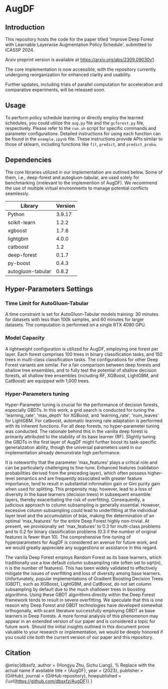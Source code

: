 # AugDF
## Introduction
This repository hosts the code for the paper titled 'Improve Deep Forest with Learnable Layerwise Augmentation Policy Schedule', submitted to ICASSP 2024.

Arxiv preprint version is available at https://arxiv.org/abs/2309.09030v1.

The core implementation is now accessible, with the repository currently undergoing reorganization for enhanced clarity and usability.

Further updates, including trials of parallel computation for acceleration and comparative experiments, will be released soon.
## Usage
To perform policy schedule learning or directly employ the learned schedules, you could utilize the `aug.py` file and the `gcforest.py` file, respectively. Please refer to the `run.sh` script for specific commands and parameter configurations. Detailed instructions for using each function can be found in the `example.ipynb` file. These instructions provide APIs similar to those of sklearn, including functions like `fit`, `predict`, and `predict_proba`.
## Dependencies
The core libraries utilized in our implementation are outlined below. Some of them, i.e., deep-forest and autogluon-tabular, are used solely for benchmarking (irrelevant to the implemention of AugDF). We recommend the use of multiple virtual environments to manage potential conflicts seamlessly.

| Library             | Version |
|---------------------|---------|
| Python              | 3.9.17  |
| scikit-learn        | 1.2.2   |
| xgboost             | 1.7.6   |
| lightgbm            | 4.0.0   |
| catboost            | 1.2     |
| deep-forest         | 0.1.7   |
| py-boost            | 0.4.3   |
| autogluon-tabular   | 0.8.2   |

## Hyper-Parameters Settings
### Time Limit for AutoGluon-Tabular
A time constraint is set for AutoGluon-Tabular models training: 30 minutes for datasets with less than 100k samples, and 60 minutes for larger datasets. The computation is performed on a single RTX 4090 GPU.

### Model Capacity
A lightweight configuration is utilized for AugDF, employing one forest per layer. Each forest comprises 100 trees in binary classification tasks, and 150 trees in multi-class classification tasks. The configurations for other Deep Forest variants are similar. For a fair comparison between deep forests and shallow tree ensembles, and to fully test the potential of shallow decision forests, all shallow tree ensembles (including RF, XGBoost, LightGBM, and CatBoost) are equipped with 1,000 trees.

### Hyper-Parameters tuning
Hyper-Parameter tuning is crucial for the performance of decision forests, especially GBDTs. In this work, a grid search is conducted for tuning the 'learning_rate', 'max_depth' for XGBoost, and 'learning_rate', 'num_leaves' for LightGBM. For catboost, automatic learning rate adaptation is performed with its inherent functions. For all deep forests, no hyper-parameter tuning was conducted. The rationale behind this in the vanilla deep forest is primarily attributed to the stability of its base learner (RF). Slightly tuning the GBDTs in the first layer of AugDF might further boost its task-specific generalization ability, though the universal parameters used in our implementation already demonstrate high performance. 

It is noteworthy that the parameter 'max_features' plays a critical role and can be particularly challenging to fine-tune. Enhanced features (validation probabilities derived from the preceding layer), which often possess higher-level semantics and are frequently associated with greater feature importance, tend to result in substantial information gain or Gini purity gain when used for splitting. This propensity may, however, lead to a loss of diversity in the base learners (decision trees) in subsequent ensemble layers, thereby exacerbating the risk of overfitting. Consequently, a judicious approach to column subsampling is generally essential. However, excessive column subsampling could lead to underfitting at the individual layer level and the accumulation of bias, making the determination of an optimal 'max_features' for the entire Deep Forest highly non-trivial. At present, we provisionally set 'max_features' to 0.3 for multi-class problems and to 0.2 for binary classification problems (0.3 if the number of original features is fewer than 10). The comprehensive fine-tuning of hyperparameters for AugDF is considered an avenue for future work, and we would greatly appreciate any suggestions or assistance in this regard.

The vanilla Deep Forest employs Random Forest as its base learners, which traditionally use a low default column subsampling rate (often set to sqrt(n), n is the number of features). This has been widely validated to effectively mitigate the issues of overfitting and loss of diversity among base learners. Unfortunately, popular implementations of Gradient Boosting Decision Trees (GBDT), such as XGBoost, LightGBM, and CatBoost, do not set column subsampling by default due to the much shallower trees in boosting algorithms. Using these GBDT algorithms directly within the Deep Forest framework tends to result in severe overfitting. We speculate that this is one reason why Deep Forest and GBDT technologies have developed somewhat orthogonally, with scant literature successfully employing GBDT as base learners in Deep Forests. A more formal analysis of this phenomenon may appear in an extended version of our paper and is considered a topic for future work. Should the initial insights outlined in this document prove valuable to your research or implementation, we would be deeply honored if you could cite both the current version of our paper and this repository.

## Citation
@misc{dbsxfz,
  author = {Hongyu Zhu, Sichu Liang},  % Replace with the actual name if available
  title = {AugDF},
  year = {2023},
  publisher = {GitHub},
  journal = {GitHub repository},
  howpublished = {\url{https://github.com/dbsxfz/AugDF}}
}





